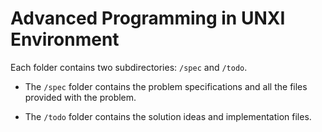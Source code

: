 # Advanced Programming in UNXI Environment

Each folder contains two subdirectories: `/spec` and `/todo`.

+ The `/spec` folder contains the problem specifications and all the files provided with the problem.

+ The `/todo` folder contains the solution ideas and implementation files.
